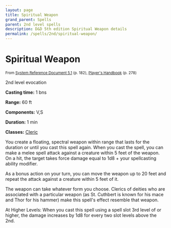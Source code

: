 ```yaml
---
layout: page
title: Spiritual Weapon
grand_parent: Spells
parent: 2nd level spells 
description: D&D 5th edition Spiritual Weapon details
permalink: /spells/2nd/spiritual-weapon/
---
```


# Spiritual Weapon

<small>From <a target="_blank" href="https://media.wizards.com/2016/downloads/DND/SRD-OGL_V5.1.pdf">System Reference Document 5.1</a> (p. 182), <a target="_blank" href="https://dnd.wizards.com/products/tabletop-games/rpg-products/rpg_playershandbook">Player's Handbook</a> (p. 278)</small>


2nd level evocation

**Casting time:** 1 bns

**Range:** 60 ft

**Components:** V,S 

**Duration:** 1 min

**Classes:** [Cleric](/classes/cleric/)

You create a floating, spectral weapon within range that lasts for the duration or until you cast this spell again. When you cast the spell, you can make a melee spell attack against a creature within 5 feet of the weapon. On a hit, the target takes force damage equal to 1d8 + your spellcasting ability modifier.

   As a bonus action on your turn, you can move the weapon up to 20 feet and repeat the attack against a creature within 5 feet of it.

   The weapon can take whatever form you choose. Clerics of deities who are associated with a particular weapon (as St. Cuthbert is known for his mace and Thor for his hammer) make this spell's effect resemble that weapon.

   At Higher Levels: When you cast this spell using a spell slot 3rd level of or higher, the damage increases by 1d8 for every two slot levels above the 2nd.